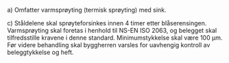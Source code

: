 a) Omfatter varmsprøyting (termisk sprøyting) med sink.

c) Ståldelene skal sprøyteforsinkes innen 4 timer etter blåserensingen.
Varmsprøyting skal foretas i henhold til NS-EN ISO 2063, og belegget skal tilfredsstille kravene i denne standard. Minimumstykkelse skal være 100 µm.
Før videre behandling skal byggherren varsles for uavhengig kontroll av beleggtykkelse og heft.

